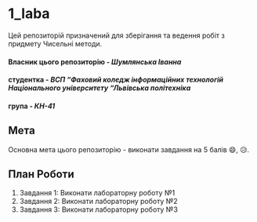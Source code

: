 # 1_laba
Цей репозиторій призначений для зберігання та ведення робіт з придмету Чисельні методи.

#### Власник цього репозиторію - *Шумлянська Іванна*
#### студентка - *ВСП “Фаховий коледж інформаційних технологій Національного університету “Львівська політехніка*
#### група - *КН-41*

## Мета

Основна мета цього репозиторію - виконати завдання на 5 балів :smile:, :disappointed_relieved:. 

## План Роботи

1. Завдання 1: Виконати лабораторну роботу №1
2. Завдання 2: Виконати лабораторну роботу №2
3. Завдання 3: Виконати лабораторну роботу №3


